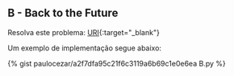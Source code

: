
## B - Back to the Future

Resolva este problema:
[URI][uri-2346]{:target="_blank"}

Um exemplo de implementação segue abaixo:

{% gist paulocezar/a2f7dfa95c21f6c3119a6b69c1e0e6ea B.py %}

[uri-2346]:     https://www.urionlinejudge.com.br/judge/pt/problems/view/2346


